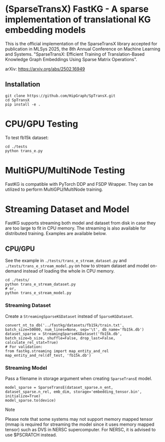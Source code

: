 # (SparseTransX) FastKG - A sparse implementation of translational KG embedding models

This is the official implementation of the SparseTransX library accepted for publication in MLSys 2025, the 8th Annual Conference on Machine Learning and Systems. "SparseTransX: Efficient Training of Translation-Based Knowledge Graph Embeddings Using Sparse Matrix Operations". 

arXiv: https://arxiv.org/abs/2502.16949

## Installation
    
    git clone https://github.com/HipGraph/SpTransX.git
    cd SpTransX
    pip install -e .

# CPU/GPU Testing
To test fb15k dataset:

    cd ./tests
    python trans_e.py

# MultiGPU/MultiNode Testing 

FastKG is compatible with PyTorch DDP and FSDP Wrapper. They can be utilized to perform MultiGPU/MultiNode training.

# Streaming Dataset and Model

FastKG supports streaming both model and dataset from disk in case they are too large to fit in CPU memory. The streaming is also available for distributed training. Examples are available below.

## CPU/GPU

See the example in `./tests/trans_e_stream_dataset.py` and `./tests/trans_e_stream_model.py` on how to stream dataset and model on-demand instead of loading the whole in CPU memory.

    cd ./tests/
    python trans_e_stream_dataset.py
    # or, 
    python trans_e_stream_model.py

### Streaming Dataset

Create a `StreamingSparseKGDataset` instead of `SparseKGDataset`.

    convert_nt_to_db('../fastkg/datasets/fb15k/train.txt', batch_size=50000, num_lines=None, sep='\t', db_name='fb15k.db')
    dataset_sparse = StreamingSparseKGDataset('fb15k.db', batch_size=b_size, shuffle=False, drop_last=False, calculate_rel_stat=True)
    # For validation:
    from fastkg.streaming import map_entity_and_rel
    map_entity_and_rel(df_test, 'fb15k.db')

### Streaming Model

Pass a filename in storage argument when creating `SparseTransE` model.

    model_sparse = SparseTransE(dataset_sparse.n_ent, dataset_sparse.n_rel, emb_dim, storage='embedding_tensor.bin', initialize=True)
    model_sparse.to(device)



> [!NOTE]  
> Please note that some systems may not support memory mapped tensor (mmap is required for streaming the model since it uses memory mapped tensor) such as DVS in NERSC supercomputer. For NERSC, it is advised to use $PSCRATCH instead.
  
